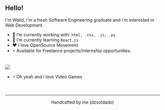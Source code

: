 ## Hello!

I'm Walid, i'm a fresh Software Engineering graduate and i'm interested in Web Development.

- 🔭 I’m currently working with: ` html, .css, .js, .py `
- 🌱 I’m currently learning `React.js`
- ❤️ I love OpenSource Movement 
- ⚡ Available for Freelance projects/internship opportunities.
<br /><br />

<img src="hero.gif"/>
<br />

- ⚡ Oh yeah and i love Video Games
<br />

---

<p style="text-align:center">Handcafted by me (dzsoldado)</p>
<!--
**dzsoldado/dzsoldado** is a ✨ _special_ ✨ repository because its `README.md` (this file) appears on your GitHub profile.

Here are some ideas to get you started:

- 🔭 I’m currently working on ...
- 👯 I’m looking to collaborate on ...
- 🤔 I’m looking for help with ...
- 💬 Ask me about ...
- 📫 How to reach me: ...
- 😄 Pronouns: ...
- ⚡ Fun fact: ...
-->


